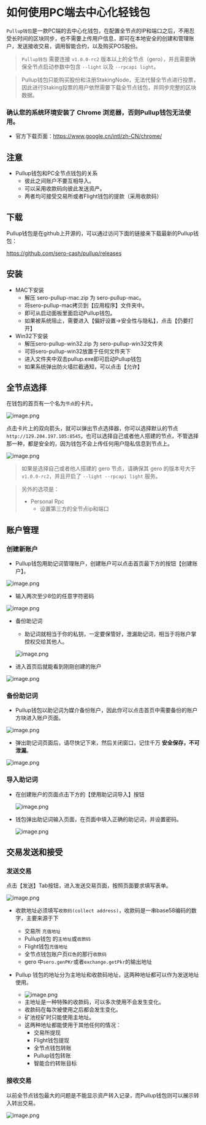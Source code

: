 # 如何使用PC端去中心化轻钱包

`Pullup钱包`是一款PC端的去中心化钱包，在配置全节点的IP和端口之后，不用忍受长时间的区块同步，也不需要上传用户信息，即可在本地安全的创建和管理账户，发送接收交易，调用智能合约，以及购买POS股份。

>  `Pullup钱包` 需要连接 `v1.0.0-rc2` 版本以上的全节点（gero），并且需要确保全节点启动参数中包含 `--light` 以及 `--rpcapi light`。

> Pullup钱包只能购买股份和注册StakingNode，无法代替全节点进行投票，因此进行Staking投票的用户依然需要下载全节点钱包，并同步完整的区块数据。



### 确认您的系统环境安装了 Chrome 浏览器，否则Pullup钱包无法使用。

* 官方下载页面：<https://www.google.cn/intl/zh-CN/chrome/>



## 注意

* Pullup钱包和PC全节点钱包的关系
  * 彼此之间账户不要互相导入。
  * 可以采用收款码向彼此发送资产。
  * 两者均可接受交易所或者Flight钱包的提款（采用收款码）



## 下载

Pullup钱包是在github上开源的，可以通过访问下面的链接来下载最新的Pullup钱包：

<https://github.com/sero-cash/pullup/releases>



## 安装

* MAC下安装
  * 解压 sero-pullup-mac.zip 为 sero-pullup-mac。
  * 将sero-pullup-mac拷贝到【应用程序】文件夹中。
  * 即可从启动面板里面启动Pullup钱包。
  * 如果被系统阻止，需要进入【偏好设置->安全性与隐私】，点击【仍要打开】
* Win32下安装
  * 解压sero-pullup-win32.zip 为 sero-pullup-win32文件夹
  * 可将sero-pullup-win32放置于任何文件夹下
  * 进入文件夹中双击pullup.exe即可启动Pullup钱包
  * 如果系统弹出防火墙拦截通知，可以点击【允许】



## 全节点选择

在钱包的首页有一个名为`节点`的卡片。

![image.png](http://sero-media.s3-website-ap-southeast-1.amazonaws.com/images/jianshu/277023-f4a44c0339b71fa1.png?imageMogr2/auto-orient/strip%7CimageView2/2/w/400)

点击卡片上的双向箭头，就可以弹出节点选择器，你可以选择默认的节点`http://129.204.197.105:8545`，也可以选择自己或者他人搭建的节点，不管选择那一种，都是安全的，因为钱包不会上传任何用户隐私信息到节点上。

![image.png](http://sero-media.s3-website-ap-southeast-1.amazonaws.com/images/jianshu/277023-ba2866aa1f6da3fd.png?imageMogr2/auto-orient/strip%7CimageView2/2/w/400)

> 如果是选择自己或者他人搭建的 gero 节点，请确保其 gero 的版本号大于 `v1.0.0-rc2`，并且开启了 `--light --rpcapi light` 服务。

> 另外的选项是：
>
> * Personal Rpc
>   * 设置第三方的全节点ip和端口



## 账户管理

### 创建新账户

* Pullup钱包用助记词管理账户，创建账户可以点击首页最下方的按钮【创建账户】。

![image.png](http://sero-media.s3-website-ap-southeast-1.amazonaws.com/images/jianshu/277023-5eac38ad56db462e.png?imageMogr2/auto-orient/strip%7CimageView2/2/w/600)



* 输入两次至少8位的任意字符密码

![image.png](http://sero-media.s3-website-ap-southeast-1.amazonaws.com/images/jianshu/277023-834d8389b6439235.png?imageMogr2/auto-orient/strip%7CimageView2/2/w/600)

* 备份助记词

  * 助记词就相当于你的私钥，一定要保管好，泄漏助记词，相当于将账户掌控权交给其他人。

  ![image.png](http://sero-media.s3-website-ap-southeast-1.amazonaws.com/images/jianshu/277023-9ddc22d908a10ed1.png?imageMogr2/auto-orient/strip%7CimageView2/2/w/600)

* 进入首页后就能看到刚刚创建的账户

![image.png](http://sero-media.s3-website-ap-southeast-1.amazonaws.com/images/jianshu/277023-5bd3b6ecc24fd16a.png?imageMogr2/auto-orient/strip%7CimageView2/2/w/600)



### 备份助记词

* Pullup钱包以助记词为媒介备份账户，因此你可以点击首页中需要备份的账户方块进入账户页面。

![image.png](http://sero-media.s3-website-ap-southeast-1.amazonaws.com/images/jianshu/277023-ca98c6acc58e7a75.png?imageMogr2/auto-orient/strip%7CimageView2/2/w/600)

* 弹出助记词页面后，请尽快记下来，然后关闭窗口，记住千万 **安全保存，不可泄漏**。

![image.png](http://sero-media.s3-website-ap-southeast-1.amazonaws.com/images/jianshu/277023-e0b664b9fc79c8aa.png?imageMogr2/auto-orient/strip%7CimageView2/2/w/600)



### 导入助记词

* 在创建账户的页面点击下方的【使用助记词导入】按钮

  ![image.png](http://sero-media.s3-website-ap-southeast-1.amazonaws.com/images/jianshu/277023-a4511fbe5196f333.png?imageMogr2/auto-orient/strip%7CimageView2/2/w/600)

* 钱包弹出助记词输入页面，在页面中填入正确的助记词，并设置密码。

  ![image.png](http://sero-media.s3-website-ap-southeast-1.amazonaws.com/images/jianshu/277023-23ffaff7038a664e.png?imageMogr2/auto-orient/strip%7CimageView2/2/w/600)



## 交易发送和接受

### 发送交易

点击【发送】Tab按钮，进入发送交易页面，按照页面要求填写表单。

![image.png](http://sero-media.s3-website-ap-southeast-1.amazonaws.com/images/jianshu/277023-f787ad6927c4e0b6.png?imageMogr2/auto-orient/strip%7CimageView2/2/w/600)

* 收款地址必须填写`收款码(collect address)`，收款码是一串base58编码的数字，主要来源于下
  * 交易所 `充值地址`
  * Pullup钱包 的`主地址`或`收款码`
  * Flight钱包`充值地址`
  * 全节点钱包账户页`红色`的那行`收款码`
  * gero 中`sero.genPKr`或者`exchange.getPkr`的输出地址



* Pullup 钱包的地址分为主地址和收款码地址，这两种地址都可以作为发送地址使用。
  * ![image.png](http://sero-media.s3-website-ap-southeast-1.amazonaws.com/images/jianshu/277023-638b0e8a5cf32ee3.png?imageMogr2/auto-orient/strip%7CimageView2/2/w/600)
  * 主地址是一种特殊的收款码，可以多次使用不会发生变化。
  * 收款码在每次被使用之后都会发生变化。
  * 矿池挖矿时只能使用主地址。
  * 这两种地址都能使用于其他任何的情况：
    * 交易所提现
    * Flight钱包提现
    * 全节点钱包转账
    * Pullup钱包转账
    * 智能合约转账目标

### 接收交易

以前全节点钱包最大的问题是不能显示资产转入记录，而Pullup钱包则可以展示转入转出交易。

![image.png](http://sero-media.s3-website-ap-southeast-1.amazonaws.com/images/jianshu/277023-bd8d26c61925b17b.png?imageMogr2/auto-orient/strip%7CimageView2/2/w/800)